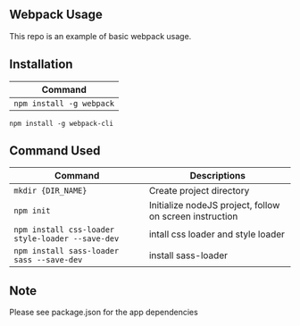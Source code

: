 ## Webpack Usage

This repo is an example of basic webpack usage.

## Installation

Command | 
--- | 
`npm install -g webpack` |
`npm install -g webpack-cli`

## Command Used

Command | Descriptions
--- | --- 
`mkdir {DIR_NAME}` | Create project directory 
`npm init` | Initialize nodeJS project, follow on screen instruction 
`npm install css-loader style-loader --save-dev` | intall css loader and style loader
`npm install sass-loader sass --save-dev` | install sass-loader 

## Note
Please see package.json for the app dependencies